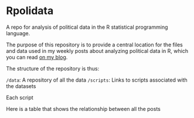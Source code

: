 # Rpolidata

A repo for analysis of political data in the R statistical programming language.

The purpose of this repository is to provide a central location for the files and data used in my weekly posts about analyzing political data in R, which you can read [on my blog](http://www.thecrosstab./com).

The structure of the repository is thus:

`/data`: A repository of all the data
`/scripts`: Links to scripts associated with the datasets

Each script

Here is a table that shows the relationship between all the posts